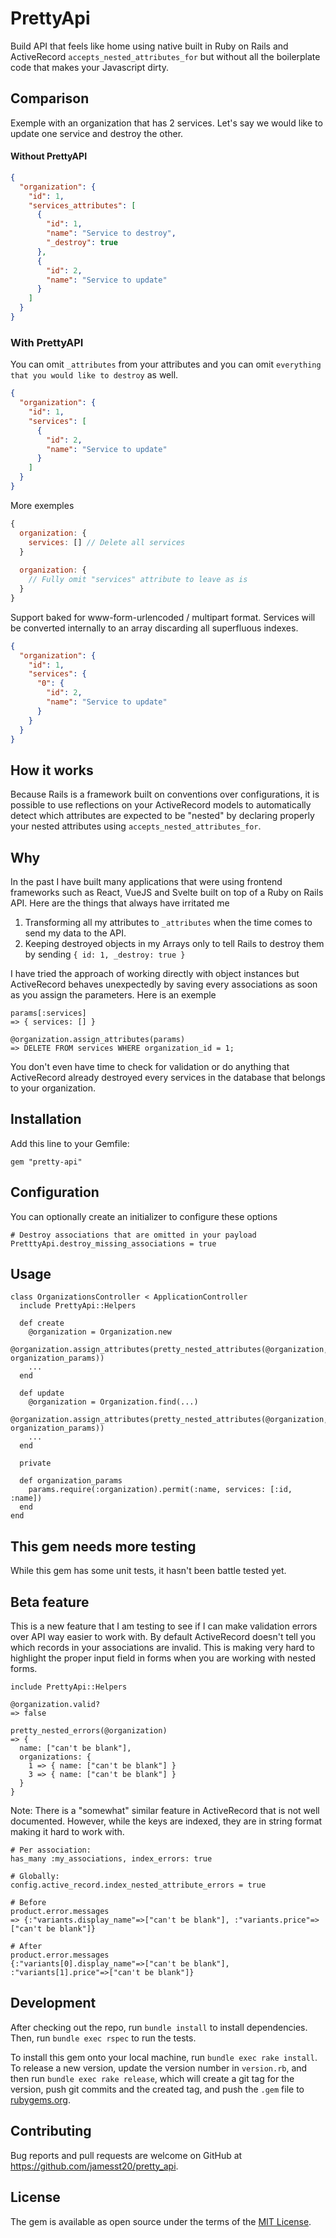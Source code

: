 # PrettyApi

Build API that feels like home using native built in Ruby on Rails and ActiveRecord `accepts_nested_attributes_for` but
without all the boilerplate code that makes your Javascript dirty.

## Comparison

Exemple with an organization that has 2 services. Let's say we would like to update one service and destroy the other.

#### Without PrettyAPI

```json
{
  "organization": {
    "id": 1,
    "services_attributes": [
      {
        "id": 1,
        "name": "Service to destroy",
        "_destroy": true
      },
      {
        "id": 2,
        "name": "Service to update"
      }
    ]
  }
}
```

### With PrettyAPI

You can omit `_attributes` from your attributes and you can omit `everything that you would like to destroy` as well.

```json
{
  "organization": {
    "id": 1,
    "services": [
      {
        "id": 2,
        "name": "Service to update"
      }
    ]
  }
}
```

More exemples

```javascript
{
  organization: {
    services: [] // Delete all services
  }
  
  organization: {
    // Fully omit "services" attribute to leave as is
  }
}
```

Support baked for www-form-urlencoded / multipart format. Services will be converted internally to an array discarding
all superfluous indexes.

```json
{
  "organization": {
    "id": 1,
    "services": {
      "0": {
        "id": 2,
        "name": "Service to update"
      }
    }
  }
}
```

## How it works

Because Rails is a framework built on conventions over configurations, it is possible to use reflections on your
ActiveRecord models to automatically detect which attributes are expected to be "nested" by declaring properly your
nested attributes using `accepts_nested_attributes_for`.

## Why

In the past I have built many applications that were using frontend frameworks such as React, VueJS and Svelte built on
top of a Ruby on Rails API. Here are the things that always have irritated me

1. Transforming all my attributes to `_attributes` when the time comes to send my data to the API.
2. Keeping destroyed objects in my Arrays only to tell Rails to destroy them by sending `{ id: 1, _destroy: true }`

I have tried the approach of working directly with object instances but ActiveRecord behaves unexpectedly by saving
every associations as soon as you assign the parameters. Here is an exemple

```
params[:services]
=> { services: [] }

@organization.assign_attributes(params)
=> DELETE FROM services WHERE organization_id = 1;
```

You don't even have time to check for validation or do anything that ActiveRecord already destroyed every services in
the database that belongs to your organization.

## Installation

Add this line to your Gemfile:

    gem "pretty-api"

## Configuration

You can optionally create an initializer to configure these options
```
# Destroy associations that are omitted in your payload
PretttyApi.destroy_missing_associations = true
```

## Usage

```
class OrganizationsController < ApplicationController
  include PrettyApi::Helpers

  def create
    @organization = Organization.new
    @organization.assign_attributes(pretty_nested_attributes(@organization, organization_params))
    ...
  end
  
  def update
    @organization = Organization.find(...)
    @organization.assign_attributes(pretty_nested_attributes(@organization, organization_params))
    ...
  end

  private
  
  def organization_params
    params.require(:organization).permit(:name, services: [:id, :name])
  end
end
```

## This gem needs more testing

While this gem has some unit tests, it hasn't been battle tested yet.

## Beta feature

This is a new feature that I am testing to see if I can make validation errors
over API way easier to work with. By default ActiveRecord doesn't tell you which records in your
associations are invalid. This is making very hard to highlight the proper input field
in forms when you are working with nested forms.

```
include PrettyApi::Helpers

@organization.valid?
=> false

pretty_nested_errors(@organization)
=> {
  name: ["can't be blank"],
  organizations: {
    1 => { name: ["can't be blank"] }
    3 => { name: ["can't be blank"] }
  }
}
```

Note: There is a "somewhat" similar feature in ActiveRecord that is not well documented.
However, while the keys are indexed, they are in string format making it hard
to work with.

```
# Per association: 
has_many :my_associations, index_errors: true

# Globally:
config.active_record.index_nested_attribute_errors = true

# Before
product.error.messages
=> {:"variants.display_name"=>["can't be blank"], :"variants.price"=>["can't be blank"]}

# After
product.error.messages
{:"variants[0].display_name"=>["can't be blank"], :"variants[1].price"=>["can't be blank"]}
```


## Development

After checking out the repo, run `bundle install` to install dependencies. Then, run `bundle exec rspec` to run the tests.

To install this gem onto your local machine, run `bundle exec rake install`. 
To release a new version, update the version number in `version.rb`, and then run `bundle exec rake release`, 
which will create a git tag for the version, push git commits and the created tag, and push the `.gem` 
file to [rubygems.org](https://rubygems.org).

## Contributing

Bug reports and pull requests are welcome on GitHub at https://github.com/jamesst20/pretty_api.

## License

The gem is available as open source under the terms of the [MIT License](https://opensource.org/licenses/MIT).

